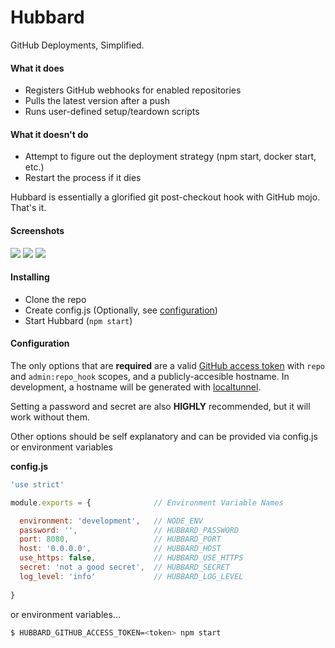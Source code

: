 # Hubbard

GitHub Deployments, Simplified.

#### What it does
- Registers GitHub webhooks for enabled repositories
- Pulls the latest version after a push
- Runs user-defined setup/teardown scripts

#### What it doesn't do
- Attempt to figure out the deployment strategy (npm start, docker start, etc.)
- Restart the process if it dies

Hubbard is essentially a glorified git post-checkout hook with GitHub mojo. That's it.

#### Screenshots
![](https://www.dropbox.com/s/v0lr6f21ocq0rur/Screenshot%202016-11-07%2018.19.07.png?dl=0)
![](https://www.dropbox.com/s/77fqaj07w6i2g1o/Screenshot%202016-11-07%2018.19.24.png?dl=0)
![](https://www.dropbox.com/s/3amg7xzbuese4x4/Screenshot%202016-11-07%2018.19.40.png?dl=0)

#### Installing
- Clone the repo
- Create config.js (Optionally, see [configuration](#configuration))
- Start Hubbard (`npm start`)

#### Configuration
The only options that are __required__ are a valid [GitHub access token](https://github.com/settings/tokens)
with `repo` and `admin:repo_hook` scopes, and a publicly-accesible hostname. In
development, a hostname will be generated with [localtunnel](https://github.com/localtunnel/localtunnel).

Setting a password and secret are also __HIGHLY__ recommended, but it will work
without them.

Other options should be self explanatory and can be provided via config.js or environment variables

__config.js__
```javascript
'use strict'

module.exports = {              // Environment Variable Names

  environment: 'development',   // NODE_ENV
  password: '',                 // HUBBARD_PASSWORD
  port: 8080,                   // HUBBARD_PORT
  host: '0.0.0.0',              // HUBBARD_HOST
  use_https: false,             // HUBBARD_USE_HTTPS
  secret: 'not a good secret',  // HUBBARD_SECRET
  log_level: 'info'             // HUBBARD_LOG_LEVEL
  
}
```

or environment variables...

```bash
$ HUBBARD_GITHUB_ACCESS_TOKEN=<token> npm start
```

